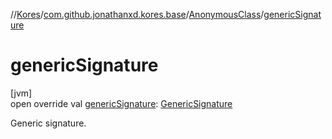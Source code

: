//[Kores](../../../index.md)/[com.github.jonathanxd.kores.base](../index.md)/[AnonymousClass](index.md)/[genericSignature](generic-signature.md)

# genericSignature

[jvm]\
open override val [genericSignature](generic-signature.md): [GenericSignature](../../com.github.jonathanxd.kores.generic/-generic-signature/index.md)

Generic signature.

